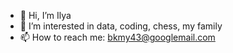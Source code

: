 - 👋 Hi, I’m Ilya
- 👀 I’m interested in data, coding, chess, my family
- 📫 How to reach me: bkmy43@googlemail.com

